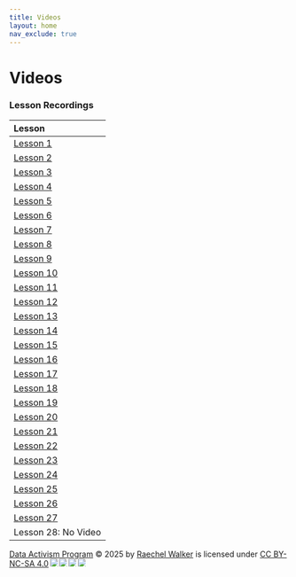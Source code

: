 ```yaml
---
title: Videos
layout: home
nav_exclude: true
---  
```


# Videos


### Lesson Recordings

| Lesson       |
|:-------------|
| <a href = "https://drive.google.com/file/d/1yPe08P_71ztKfRMRE_o4Gb5D8rHM1xM6/view?usp=drive_link">Lesson 1 </a>|
| <a href = "https://drive.google.com/file/d/1SC5wdPjspzGJquUnycONaEEaXxCZQNB4/view?usp=drive_link">Lesson 2 </a>|
| <a href = "https://drive.google.com/file/d/1PpSIxe9OoVUbC9qdNHId3odw3cAG1vSR/view?usp=drive_link">Lesson 3 </a>|
| <a href = "https://drive.google.com/file/d/19G7coHzjiz0mHcj3Q6jbMh3sYagFJ619/view?usp=drive_link">Lesson 4 </a>|
| <a href = "https://drive.google.com/file/d/1YIaJYauplLodX4Mbkl_QiUZRuYPmd4z8/view?usp=drive_link">Lesson 5 </a>|
| <a href = "https://drive.google.com/file/d/1fYfNQieQ1trIHBdoZyW15ZsroH5Leiyg/view?usp=drive_link">Lesson 6 </a>|
| <a href = "https://drive.google.com/file/d/1m08_Kwi4QGtL6FIgJICq_7wYNAFZTDvu/view?usp=drive_link">Lesson 7 </a>|
| <a href = "https://drive.google.com/file/d/12hRoa6NT_MTz8lX6GityRsHKIWGm8sbU/view?usp=drive_link">Lesson 8 </a>|
| <a href = "https://drive.google.com/file/d/1Z2EWgQeoytmnVJ1JKoiUHu-Eh79IT46U/view?usp=drive_link">Lesson 9 </a>|
| <a href = "https://drive.google.com/file/d/1iOvu_UYDBBytRzvkw6AlaxlwCCaAj-LD/view?usp=drive_link">Lesson 10 </a>|
| <a href = "https://drive.google.com/file/d/1ie7QrwPF6IkE6ICGdW_VHj8iDaqh6tv5/view?usp=drive_link">Lesson 11 </a>|
| <a href = "https://drive.google.com/file/d/1_zvWxQUdzoiRhFOa5NRLHea4X9Amse6z/view?usp=drive_link">Lesson 12 </a>|
| <a href = "https://drive.google.com/file/d/1yWo85VPrepgVXlLwEGZJQ8kH9pbdr96g/view?usp=drive_link">Lesson 13 </a>|
| <a href = "https://drive.google.com/file/d/1A5xYgyodOArTQ9xDPE0h4M3A34dWXwts/view?usp=drive_link">Lesson 14 </a>|
| <a href = "https://drive.google.com/file/d/1bkvZuRnJyAAzL8tP1zjuYNjUwO2Piiw9/view?usp=drive_link">Lesson 15 </a>|
| <a href = "https://drive.google.com/file/d/1yyKsdcnIpEhK_HQS2Y3B7z-0x8moirEK/view?usp=drive_link">Lesson 16 </a>|
| <a href = "https://drive.google.com/file/d/16NLagLyUmTsW3_uzFjaL471BqTDai_kG/view?usp=drive_link">Lesson 17 </a>|
| <a href = "https://drive.google.com/file/d/1-7Wbe6vf8oRLN9vu2rozZDSf4Pv27qRy/view?usp=drive_link">Lesson 18 </a>|
| <a href = "https://drive.google.com/file/d/13DpPfyCCKxxekmaiE8FG1JQJ2aHNsC48/view?usp=sharing">Lesson 19 </a>|
| <a href = "https://drive.google.com/file/d/1i6uQKfzf1UNXsPnQx2cRWW_eey7PHCXu/view?usp=drive_link">Lesson 20 </a>|
| <a href = "https://drive.google.com/file/d/1gCERSjk2T3s7viacG8r72dAjocvZ3WqR/view?usp=drive_link">Lesson 21 </a>|
| <a href = "https://drive.google.com/file/d/15Ls259CWCDWMfyAQuCAf_srTehij-y7Z/view?usp=drive_link">Lesson 22 </a>|
| <a href = "https://drive.google.com/file/d/1xqtuATygVX_P-swHM0PHAoEQYmOzcaav/view?usp=drive_link">Lesson 23 </a>|
| <a href = "https://drive.google.com/file/d/1m4bazke8iGGIzlpEeC3NwjlX3-btu2-z/view?usp=drive_link">Lesson 24 </a>|
| <a href = "https://drive.google.com/file/d/1R8op08yTi61J3OBMYKYXv7jWCXL_fKMy/view?usp=drive_link">Lesson 25 </a>|
| <a href = "https://drive.google.com/file/d/1ra-ecvtJqpvt1uQCdriedbWw-DfSryQM/view?usp=drive_link">Lesson 26 </a>|
| <a href = "https://drive.google.com/file/d/1yBR0fwl5RVv5tr38pwqitCoIq3W63NCm/view?usp=drive_link">Lesson 27 </a>|
| Lesson 28: No Video|



<a href="https://creativecommons.org">Data Activism Program</a> © 2025 by <a href="https://creativecommons.org">Raechel Walker</a> is licensed under <a href="https://creativecommons.org/licenses/by-nc-sa/4.0/">CC BY-NC-SA 4.0</a><img src="https://mirrors.creativecommons.org/presskit/icons/cc.svg" style="max-width: 1em;max-height:1em;margin-left: .2em;"><img src="https://mirrors.creativecommons.org/presskit/icons/by.svg" style="max-width: 1em;max-height:1em;margin-left: .2em;"><img src="https://mirrors.creativecommons.org/presskit/icons/nc.svg" style="max-width: 1em;max-height:1em;margin-left: .2em;"><img src="https://mirrors.creativecommons.org/presskit/icons/sa.svg" style="max-width: 1em;max-height:1em;margin-left: .2em;">